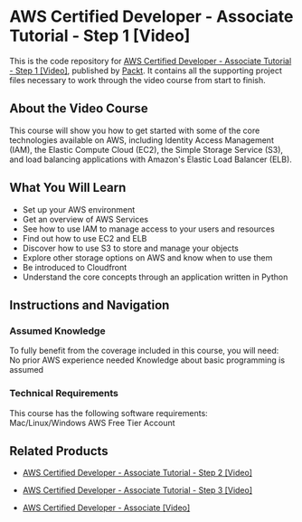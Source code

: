 # AWS Certified Developer - Associate Tutorial - Step 1 [Video]
This is the code repository for [AWS Certified Developer - Associate Tutorial - Step 1 [Video]](https://www.packtpub.com/virtualization-and-cloud/aws-certified-developer-associate-tutorial-step-1-video?utm_source=github&utm_medium=repository&utm_campaign=9781788298384), published by [Packt](https://www.packtpub.com/?utm_source=github). It contains all the supporting project files necessary to work through the video course from start to finish.
## About the Video Course
This course will show you how to get started with some of the core technologies available on AWS, including Identity Access Management (IAM), the Elastic Compute Cloud (EC2), the Simple Storage Service (S3), and load balancing applications with Amazon's Elastic Load Balancer (ELB). 

<H2>What You Will Learn</H2>
<DIV class=book-info-will-learn-text>
<UL>
<LI>Set up your AWS environment 
<LI>Get an overview of AWS Services 
<LI>See how to use IAM to manage access to your users and resources 
<LI>Find out how to use EC2 and ELB 
<LI>Discover how to use S3 to store and manage your objects 
<LI>Explore other storage options on AWS and know when to use them 
<LI>Be introduced to Cloudfront 
<LI>Understand the core concepts through an application written in Python </LI></UL></DIV>

## Instructions and Navigation
### Assumed Knowledge
To fully benefit from the coverage included in this course, you will need:<br/>
No prior AWS experience needed
Knowledge about basic programming is assumed
### Technical Requirements
This course has the following software requirements:<br/>
Mac/Linux/Windows
AWS Free Tier Account


## Related Products
* [AWS Certified Developer - Associate Tutorial - Step 2 [Video]](https://www.packtpub.com/virtualization-and-cloud/aws-certified-developer-associate-tutorial-step-2-video?utm_source=github&utm_medium=repository&utm_campaign=9781788294942)

* [AWS Certified Developer - Associate Tutorial - Step 3 [Video]](https://www.packtpub.com/virtualization-and-cloud/aws-certified-developer-associate-tutorial-step-3-video?utm_source=github&utm_medium=repository&utm_campaign=9781788297721)

* [AWS Certified Developer - Associate [Video]](https://www.packtpub.com/application-development/aws-certified-developer-associate-video?utm_source=github&utm_medium=repository&utm_campaign=9781788992916)


